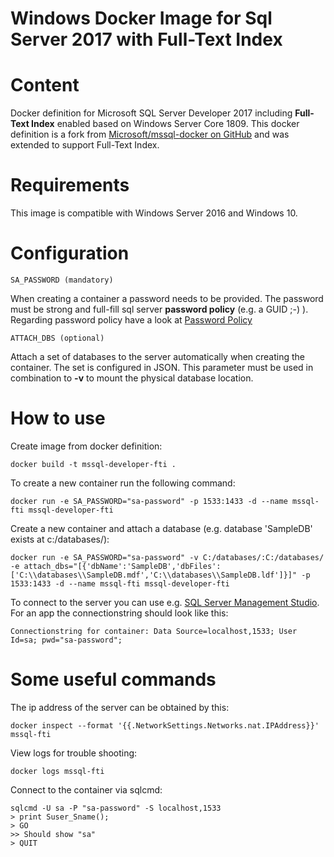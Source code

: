 # Windows Docker Image for Sql Server 2017 with Full-Text Index

# Content
Docker definition for Microsoft SQL Server Developer 2017 including **Full-Text Index** enabled based on Windows Server Core 1809. This docker definition is a fork from [Microsoft/mssql-docker on GitHub](https://github.com/Microsoft/mssql-docker) and was extended to support Full-Text Index.

# Requirements
This image is compatible with Windows Server 2016 and Windows 10.

# Configuration
```
SA_PASSWORD (mandatory)
```
When creating a container a password needs to be provided. The password must be strong and full-fill sql server **password policy** (e.g. a GUID ;-) ). Regarding password policy have a look at [Password Policy](https://docs.microsoft.com/en-us/sql/relational-databases/security/password-policy?view=sql-server-2017)
```
ATTACH_DBS (optional)
```
Attach a set of databases to the server automatically when creating the container. The set is configured in JSON. This parameter must be used in combination to **-v** to mount the physical database location.

# How to use
Create image from docker definition:
```
docker build -t mssql-developer-fti .
```

To create a new container run the following command:
```
docker run -e SA_PASSWORD="sa-password" -p 1533:1433 -d --name mssql-fti mssql-developer-fti
```

Create a new container and attach a database (e.g. database 'SampleDB' exists at c:/databases/):
```
docker run -e SA_PASSWORD="sa-password" -v C:/databases/:C:/databases/ -e attach_dbs="[{'dbName':'SampleDB','dbFiles':['C:\\databases\\SampleDB.mdf','C:\\databases\\SampleDB.ldf']}]" -p 1533:1433 -d --name mssql-fti mssql-developer-fti
```

To connect to the server you can use e.g. [SQL Server Management Studio](https://docs.microsoft.com/en-us/sql/ssms/download-sql-server-management-studio-ssms?view=sql-server-2017).
For an app the connectionstring should look like this:
```
Connectionstring for container: Data Source=localhost,1533; User Id=sa; pwd="sa-password";
```

# Some useful commands
The ip address of the server can be obtained by this:
```
docker inspect --format '{{.NetworkSettings.Networks.nat.IPAddress}}' mssql-fti
```

View logs for trouble shooting:
```
docker logs mssql-fti
```

Connect to the container via sqlcmd:
```
sqlcmd -U sa -P "sa-password" -S localhost,1533
> print Suser_Sname();
> GO
>> Should show "sa"
> QUIT
```